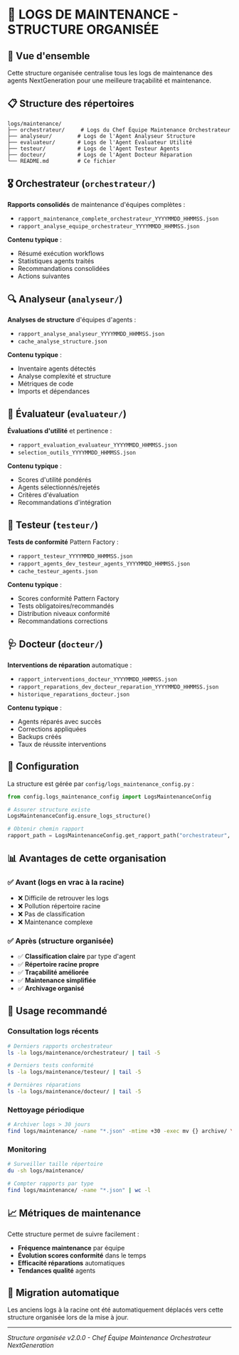 # 📁 LOGS DE MAINTENANCE - STRUCTURE ORGANISÉE

## 🎯 Vue d'ensemble

Cette structure organisée centralise tous les logs de maintenance des agents NextGeneration pour une meilleure traçabilité et maintenance.

## 📋 Structure des répertoires

```
logs/maintenance/
├── orchestrateur/     # Logs du Chef Équipe Maintenance Orchestrateur
├── analyseur/        # Logs de l'Agent Analyseur Structure
├── evaluateur/       # Logs de l'Agent Évaluateur Utilité
├── testeur/          # Logs de l'Agent Testeur Agents
├── docteur/          # Logs de l'Agent Docteur Réparation
└── README.md         # Ce fichier
```

## 🎖️ Orchestrateur (`orchestrateur/`)

**Rapports consolidés** de maintenance d'équipes complètes :
- `rapport_maintenance_complete_orchestrateur_YYYYMMDD_HHMMSS.json`
- `rapport_analyse_equipe_orchestrateur_YYYYMMDD_HHMMSS.json`

**Contenu typique** :
- Résumé exécution workflows
- Statistiques agents traités
- Recommandations consolidées
- Actions suivantes

## 🔍 Analyseur (`analyseur/`)

**Analyses de structure** d'équipes d'agents :
- `rapport_analyse_analyseur_YYYYMMDD_HHMMSS.json`
- `cache_analyse_structure.json`

**Contenu typique** :
- Inventaire agents détectés
- Analyse complexité et structure
- Métriques de code
- Imports et dépendances

## 🎯 Évaluateur (`evaluateur/`)

**Évaluations d'utilité** et pertinence :
- `rapport_evaluation_evaluateur_YYYYMMDD_HHMMSS.json`
- `selection_outils_YYYYMMDD_HHMMSS.json`

**Contenu typique** :
- Scores d'utilité pondérés
- Agents sélectionnés/rejetés
- Critères d'évaluation
- Recommandations d'intégration

## 🧪 Testeur (`testeur/`)

**Tests de conformité** Pattern Factory :
- `rapport_testeur_YYYYMMDD_HHMMSS.json`
- `rapport_agents_dev_testeur_agents_YYYYMMDD_HHMMSS.json`
- `cache_testeur_agents.json`

**Contenu typique** :
- Scores conformité Pattern Factory
- Tests obligatoires/recommandés
- Distribution niveaux conformité
- Recommandations corrections

## 🩺 Docteur (`docteur/`)

**Interventions de réparation** automatique :
- `rapport_interventions_docteur_YYYYMMDD_HHMMSS.json`
- `rapport_reparations_dev_docteur_reparation_YYYYMMDD_HHMMSS.json`
- `historique_reparations_docteur.json`

**Contenu typique** :
- Agents réparés avec succès
- Corrections appliquées
- Backups créés
- Taux de réussite interventions

## 🔧 Configuration

La structure est gérée par `config/logs_maintenance_config.py` :

```python
from config.logs_maintenance_config import LogsMaintenanceConfig

# Assurer structure existe
LogsMaintenanceConfig.ensure_logs_structure()

# Obtenir chemin rapport
rapport_path = LogsMaintenanceConfig.get_rapport_path("orchestrateur", "maintenance_complete")
```

## 📊 Avantages de cette organisation

### ✅ **Avant** (logs en vrac à la racine)
- ❌ Difficile de retrouver les logs
- ❌ Pollution répertoire racine
- ❌ Pas de classification
- ❌ Maintenance complexe

### ✅ **Après** (structure organisée)
- ✅ **Classification claire** par type d'agent
- ✅ **Répertoire racine propre**
- ✅ **Traçabilité améliorée**
- ✅ **Maintenance simplifiée**
- ✅ **Archivage organisé**

## 🚀 Usage recommandé

### Consultation logs récents
```bash
# Derniers rapports orchestrateur
ls -la logs/maintenance/orchestrateur/ | tail -5

# Derniers tests conformité
ls -la logs/maintenance/testeur/ | tail -5

# Dernières réparations
ls -la logs/maintenance/docteur/ | tail -5
```

### Nettoyage périodique
```bash
# Archiver logs > 30 jours
find logs/maintenance/ -name "*.json" -mtime +30 -exec mv {} archive/ \;
```

### Monitoring
```bash
# Surveiller taille répertoire
du -sh logs/maintenance/

# Compter rapports par type
find logs/maintenance/ -name "*.json" | wc -l
```

## 📈 Métriques de maintenance

Cette structure permet de suivre facilement :
- **Fréquence maintenance** par équipe
- **Évolution scores conformité** dans le temps
- **Efficacité réparations** automatiques
- **Tendances qualité** agents

## 🔄 Migration automatique

Les anciens logs à la racine ont été automatiquement déplacés vers cette structure organisée lors de la mise à jour.

---

*Structure organisée v2.0.0 - Chef Équipe Maintenance Orchestrateur NextGeneration* 